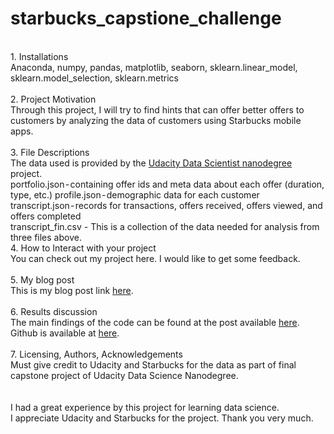 # starbucks_capstione_challenge
<br>
1. Installations<br>
Anaconda, numpy, pandas, matplotlib, seaborn, sklearn.linear_model, sklearn.model_selection, sklearn.metrics<br>
<br>
2. Project Motivation<br>
Through this project, I will try to find hints that can offer better offers to customers by analyzing the data of customers using Starbucks mobile apps.<br>

<br>
3. File Descriptions<br>
The data used is provided by the <a href="https://www.udacity.com/course/data-scientist-nanodegree--nd025">Udacity Data Scientist nanodegree</a> project.<br>
portfolio.json - containing offer ids and meta data about each offer (duration, type, etc.)
profile.json - demographic data for each customer
transcript.json - records for transactions, offers received, offers viewed, and offers completed <br>
transcript_fin.csv - This is a collection of the data needed for analysis from three files above.
 <br>
4. How to Interact with your project<br>
You can check out my project here. I would like to get some feedback.<br>
<br>
5. My blog post<br>
This is my blog post link <a href="https://unoszte0291.medium.com/starbucks-the-better-offers-for-you-from-mobile-app-2a3e840f2a67">here</a>.<br>
<br>
6. Results discussion<br>
The main findings of the code can be found at the post available <a href="https://unoszte0291.medium.com/starbucks-the-better-offers-for-you-from-mobile-app-2a3e840f2a67">here</a>. Github is available at <a href="https://github.com/unoszte0291/starbucks_capstone_challenge.git">here</a>.<br>
<br>
7. Licensing, Authors, Acknowledgements<br>
Must give credit to Udacity and Starbucks for the data as part of final capstone project of Udacity Data Science Nanodegree.<br>
<br>
<br>
I had a great experience by this project for learning data science.<br>
I appreciate Udacity and Starbucks for the project. Thank you very much.<br>
